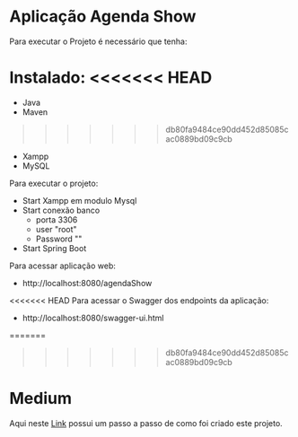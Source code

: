 # Aplicação Agenda Show

Para executar o Projeto é necessário que tenha:

Instalado:
<<<<<<< HEAD
=======
- Java
- Maven
>>>>>>> db80fa9484ce90dd452d85085cac0889bd09c9cb
- Xampp
- MySQL

Para executar o projeto:

- Start Xampp em modulo Mysql
- Start conexão banco
   - porta 3306
   - user "root"
   - Password ""
- Start Spring Boot

Para acessar aplicação web:

- http://localhost:8080/agendaShow

<<<<<<< HEAD
Para acessar o Swagger dos endpoints da aplicação:

- http://localhost:8080/swagger-ui.html

=======
>>>>>>> db80fa9484ce90dd452d85085cac0889bd09c9cb
# Medium

Aqui neste [Link](https://medium.com/@alanpaulodejesus/inicializando-e-criando-uma-aplica%C3%A7%C3%A3o-web-java-com-spring-boot-62652a4484ad) possui um passo a passo de como foi criado este projeto.
